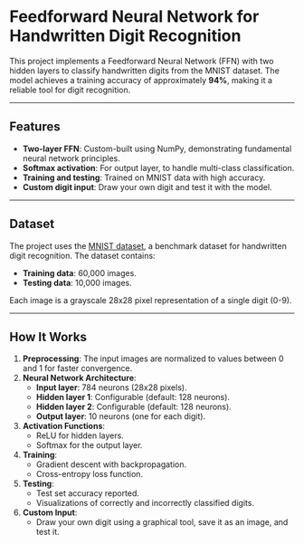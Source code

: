 # Feedforward Neural Network for Handwritten Digit Recognition

This project implements a Feedforward Neural Network (FFN) with two hidden layers to classify handwritten digits from the MNIST dataset. The model achieves a training accuracy of approximately **94%**, making it a reliable tool for digit recognition.

---

## Features
- **Two-layer FFN**: Custom-built using NumPy, demonstrating fundamental neural network principles.
- **Softmax activation**: For output layer, to handle multi-class classification.
- **Training and testing**: Trained on MNIST data with high accuracy.
- **Custom digit input**: Draw your own digit and test it with the model.

---

## Dataset
The project uses the [MNIST dataset](http://yann.lecun.com/exdb/mnist/), a benchmark dataset for handwritten digit recognition. The dataset contains:
- **Training data**: 60,000 images.
- **Testing data**: 10,000 images.

Each image is a grayscale 28x28 pixel representation of a single digit (0-9).

---

## How It Works
1. **Preprocessing**: The input images are normalized to values between 0 and 1 for faster convergence.
2. **Neural Network Architecture**:
    - **Input layer**: 784 neurons (28x28 pixels).
    - **Hidden layer 1**: Configurable (default: 128 neurons).
    - **Hidden layer 2**: Configurable (default: 128 neurons).
    - **Output layer**: 10 neurons (one for each digit).
3. **Activation Functions**:
    - ReLU for hidden layers.
    - Softmax for the output layer.
4. **Training**:
    - Gradient descent with backpropagation.
    - Cross-entropy loss function.
5. **Testing**:
    - Test set accuracy reported.
    - Visualizations of correctly and incorrectly classified digits.
6. **Custom Input**:
    - Draw your own digit using a graphical tool, save it as an image, and test it.

